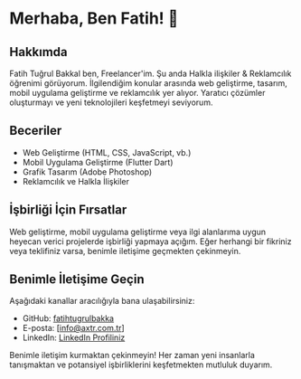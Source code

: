 # Merhaba, Ben Fatih! 👋

## Hakkımda
Fatih Tuğrul Bakkal ben, Freelancer'im. Şu anda Halkla ilişkiler & Reklamcılık öğrenimi görüyorum. İlgilendiğim konular arasında web geliştirme, tasarım, mobil uygulama geliştirme ve reklamcılık yer alıyor. Yaratıcı çözümler oluşturmayı ve yeni teknolojileri keşfetmeyi seviyorum.

## Beceriler
- Web Geliştirme (HTML, CSS, JavaScript, vb.)
- Mobil Uygulama Geliştirme (Flutter Dart)
- Grafik Tasarım (Adobe Photoshop)
- Reklamcılık ve Halkla İlişkiler


## İşbirliği İçin Fırsatlar
Web geliştirme, mobil uygulama geliştirme veya ilgi alanlarıma uygun heyecan verici projelerde işbirliği yapmaya açığım. Eğer herhangi bir fikriniz veya teklifiniz varsa, benimle iletişime geçmekten çekinmeyin.

## Benimle İletişime Geçin
Aşağıdaki kanallar aracılığıyla bana ulaşabilirsiniz:
- GitHub: [fatihtugrulbakka](https://github.com/fatihtugrulbakkal)
- E-posta: [info@axtr.com.tr]
- LinkedIn: [LinkedIn Profiliniz](https://www.linkedin.com/in/fatihtugrulbakkal)

Benimle iletişim kurmaktan çekinmeyin! Her zaman yeni insanlarla tanışmaktan ve potansiyel işbirliklerini keşfetmekten mutluluk duyarım.

